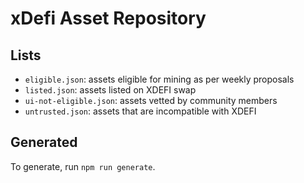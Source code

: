# xDefi Asset Repository

## Lists

* `eligible.json`: assets eligible for mining as per weekly proposals
* `listed.json`: assets listed on XDEFI swap
* `ui-not-eligible.json`: assets vetted by community members
* `untrusted.json`: assets that are incompatible with XDEFI

## Generated

To generate, run `npm run generate`.

